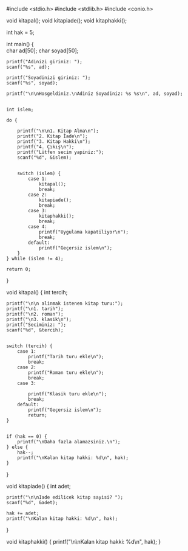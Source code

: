 #include <stdio.h>
#include <stdlib.h>
#include <conio.h>


void kitapal();
void kitapiade();
void kitaphakki();


int hak = 5;

int main() {    
    char ad[50];
    char soyad[50];

    printf("Adinizi giriniz: ");
    scanf("%s", ad);

    printf("Soyadinizi giriniz: ");
    scanf("%s", soyad);

    printf("\n\nHosgeldiniz.\nAdiniz Soyadiniz: %s %s\n", ad, soyad);

    
    int islem;

    do {
        
        printf("\n\n1. Kitap Alma\n");
        printf("2. Kitap İade\n");
        printf("3. Kitap Hakki\n");
        printf("4. Çıkış\n");
        printf("Lütfen secim yapiniz:");
        scanf("%d", &islem);

     
        switch (islem) {
            case 1:
                kitapal();
                break;
            case 2:
                kitapiade();
                break;
            case 3:
                kitaphakki();
                break;
            case 4:
                printf("Uygulama kapatiliyor\n");
                break;
            default:
                printf("Geçersiz islem\n");
        }
    } while (islem != 4);

    return 0;
}


void kitapal() {
    int tercih;


    printf("\n\n alinmak istenen kitap turu:");
    printf("\n1. tarih");
    printf("\n2. roman");
    printf("\n3. klasik\n");
    printf("Seciminiz: ");
    scanf("%d", &tercih);

  
    switch (tercih) {
        case 1:
            printf("Tarih turu ekle\n");
            break;
        case 2:
            printf("Roman turu ekle\n");
            break;
        case 3:
         
            printf("Klasik turu ekle\n");
            break;
        default:
            printf("Geçersiz islem\n");
            return; 
    }

    
    if (hak == 0) {
        printf("\nDaha fazla alamazsiniz.\n");
    } else {
        hak--;
        printf("\nKalan kitap hakki: %d\n", hak);
    }
}


void kitapiade() {
    int adet;

 
    printf("\n\nIade edilicek kitap sayisi? ");
    scanf("%d", &adet);

    hak += adet;
    printf("\nKalan kitap hakki: %d\n", hak);
}


void kitaphakki() {
    printf("\n\nKalan kitap hakki: %d\n", hak);
}

